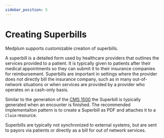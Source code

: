 ```yaml
---
sidebar_position: 5
---
```


# Creating Superbills

Medplum supports customizable creation of superbills. 

A superbill is a detailed form used by healthcare providers that outlines the services provided to a patient. It is typically given to patients after their medical appointments so they can submit it to their insurance companies for reimbursement.  Superbills are important in settings where the provider does not directly bill the insurance company, such as in many out-of-network situations or when services are provided by a provider who operates on a cash-only basis.

Similar to the generation of the [CMS 1500](/docs/billing/creating-cms1500) the Superbill is typically generated when an encounter is finished.  The recommended implementaiton pattern is to create a Superbill as PDF and attaches it to a `Claim` resource.

Superbills are typically not synchronized to external systems, but are sent to payors via patients or directly as a bill for out of network services.